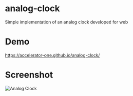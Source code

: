 # analog-clock
Simple implementation of an analog clock developed for web

# Demo
https://accelerator-one.github.io/analog-clock/

# Screenshot
![Analog Clock](./screenshot.png)
